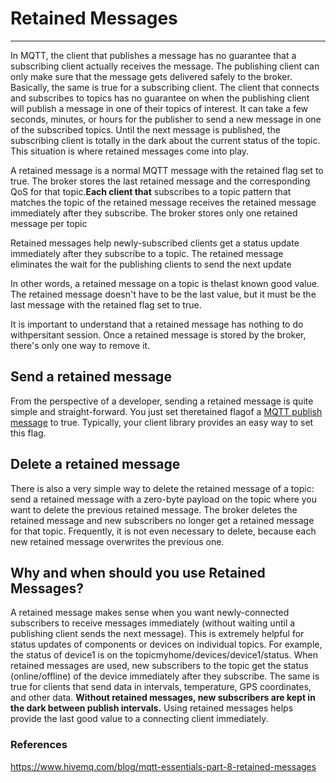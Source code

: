 # Retained Messages

---

In MQTT, the client that publishes a message has no guarantee that a subscribing client actually receives the message. The publishing client can only make sure that the message gets delivered safely to the broker. Basically, the same is true for a subscribing client. The client that connects and subscribes to topics has no guarantee on when the publishing client will publish a message in one of their topics of interest. It can take a few seconds, minutes, or hours for the publisher to send a new message in one of the subscribed topics. Until the next message is published, the subscribing client is totally in the dark about the current status of the topic. This situation is where retained messages come into play.

A retained message is a normal MQTT message with the retained flag set to true. The broker stores the last retained message and the corresponding QoS for that topic.**Each client that** subscribes to a topic pattern that matches the topic of the retained message receives the retained message immediately after they subscribe. The broker stores only one retained message per topic

Retained messages help newly-subscribed clients get a status update immediately after they subscribe to a topic. The retained message eliminates the wait for the publishing clients to send the next update

In other words, a retained message on a topic is thelast known good value. The retained message doesn't have to be the last value, but it must be the last message with the retained flag set to true.

It is important to understand that a retained message has nothing to do withpersitant session. Once a retained message is stored by the broker, there's only one way to remove it.

## Send a retained message

From the perspective of a developer, sending a retained message is quite simple and straight-forward. You just set theretained flagof a [MQTT publish message](https://www.hivemq.com/blog/mqtt-essentials-part-4-mqtt-publish-subscribe-unsubscribe/) to true. Typically, your client library provides an easy way to set this flag.

## Delete a retained message

There is also a very simple way to delete the retained message of a topic: send a retained message with a zero-byte payload on the topic where you want to delete the previous retained message. The broker deletes the retained message and new subscribers no longer get a retained message for that topic. Frequently, it is not even necessary to delete, because each new retained message overwrites the previous one.

## Why and when should you use Retained Messages?

A retained message makes sense when you want newly-connected subscribers to receive messages immediately (without waiting until a publishing client sends the next message). This is extremely helpful for status updates of components or devices on individual topics. For example, the status of device1 is on the topicmyhome/devices/device1/status. When retained messages are used, new subscribers to the topic get the status (online/offline) of the device immediately after they subscribe. The same is true for clients that send data in intervals, temperature, GPS coordinates, and other data. **Without retained messages, new subscribers are kept in the dark between publish intervals.** Using retained messages helps provide the last good value to a connecting client immediately.

### References

<https://www.hivemq.com/blog/mqtt-essentials-part-8-retained-messages>
